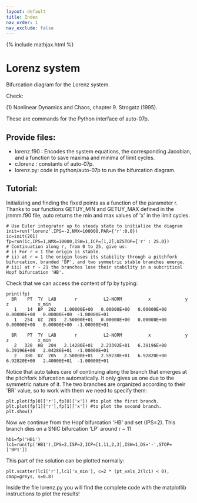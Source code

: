 ```yaml
---
layout: default
title: Index
nav_order: 1
nav_exclude: false
---
```


{% include mathjax.html %}

# Lorenz system

Bifurcation diagram for the Lorenz system.

Check: 

(1) Nonlinear Dynamics and Chaos, chapter 9. Strogatz (1995).

These are commands for the Python interface of auto-07p.

## Provide files:
* lorenz.f90 :  Encodes the system equations, the corresponding Jacobian, and a function to save maxima and minima of limit cycles.
* c.lorenz : constants of auto-07p.
* lorenz.py: code in python/auto-07p to run the bifurcation diagram.

## Tutorial:

Initializing and finding the fixed points as a function of the parameter r. Thanks to our functions GETUY_MIN and GETUY_MAX defined in the jrnmm.f90 file, auto returns the min and max values of 'x' in the limit cycles.

```
# Use Euler integrator up to steady state to initialize the diagram
init=run('lorenz',IPS=-2,NMX=100000,PAR={'r':0.0})                 
ic=init(201)                                                
fp=run(ic,IPS=1,NMX=10000,ISW=1,ICP=[1,2],UZSTOP={'r' : 25.0})
# Continuation along r, from 0 to 25, give us: 
# i) For r < 1 the origin is stable.
# ii) at r = 1 the origin loses its stability through a pitchfork bifurcation, branded 'BP', and two symmetric stable branches emerge.
# iii) at r ~ 21 the branches lose their stability in a subcritical Hopf bifurcation 'HB'.                                            
```
Check that we can access the content of fp by typing:
```
print(fp)
  BR    PT  TY  LAB       r          L2-NORM          x             y             z           x_min     
   1    14  BP  202   1.00000E+00   0.00000E+00   0.00000E+00   0.00000E+00   0.00000E+00  -1.00000E+01
   1   254  UZ  203   2.50000E+01   0.00000E+00   0.00000E+00   0.00000E+00   0.00000E+00  -1.00000E+01

  BR    PT  TY  LAB       r          L2-NORM          x             y             z           x_min     
   2   328  HB  204   2.14286E+01   2.23392E+01   6.39196E+00   6.39196E+00   2.04286E+01  -1.00000E+01
   2   380  UZ  205   2.50000E+01   2.59230E+01   6.92820E+00   6.92820E+00   2.40000E+01  -1.00000E+01
```
Notice that auto takes care of continuing along the branch that emerges at the pitchfork bifurcation automatically.
It only gives us one due to the symmetric nature of it.
The two branches are organized according to their 'BR' value, so to work with them we need to specify them:
```
plt.plot(fp[0]['r'],fp[0]['x']) #to plot the first branch.
plt.plot(fp[1]['r'],fp[1]['x']) #to plot the second branch.
plt.show()
```

Now we continue from the Hopf bifurcation 'HB' and set (IPS=2). 
This branch dies on a SNIC bifurcation 'LP' around r ~ 11

```
hb1=fp('HB1')                                                                                   
lc1=run(fp('HB1'),IPS=2,ISP=2,ICP=[1,11,2,3],ISW=1,DS='-',STOP=['BP1'])
```
This part of the solution can be plotted normally:
```
plt.scatter(lc1['r'],lc1['x_min'], c=2 * (pt_vals_2(lc1) < 0), cmap=greys, s=0.8)
```
Inside the file lorenz.py you will find the complete code with the matplotlib instructions to plot the results!
